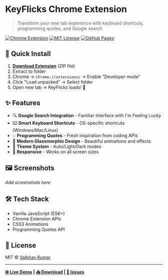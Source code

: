 # KeyFlicks Chrome Extension

> Transform your new tab experience with keyboard shortcuts, programming quotes, and Google search

[![Chrome Extension](https://img.shields.io/badge/Chrome-Extension-blue?logo=google-chrome)](https://github.com/vaibhav01-git/KeyFlicks)
[![MIT License](https://img.shields.io/badge/License-MIT-green.svg)](LICENSE)
[![GitHub Pages](https://img.shields.io/badge/Demo-Live-brightgreen)](https://vaibhav01-git.github.io/KeyFlicks/)

## 🚀 Quick Install

1. **[Download Extension](https://github.com/vaibhav01-git/KeyFlicks/archive/refs/heads/main.zip)** (ZIP file)
2. Extract to folder
3. Chrome → `chrome://extensions/` → Enable "Developer mode"
4. Click "Load unpacked" → Select folder
5. Open new tab → KeyFlicks loads! 🎉

## ✨ Features

- 🔍 **Google Search Integration** - Familiar interface with I'm Feeling Lucky
- ⌨️ **Smart Keyboard Shortcuts** - OS-specific shortcuts (Windows/Mac/Linux)
- 💡 **Programming Quotes** - Fresh inspiration from coding APIs
- 🎨 **Modern Glassmorphic Design** - Beautiful animations and effects
- 🌙 **Theme System** - Auto/Light/Dark modes
- 📱 **Responsive** - Works on all screen sizes

## 🖼️ Screenshots

*Add screenshots here*

## 🛠️ Tech Stack

- Vanilla JavaScript (ES6+)
- Chrome Extension APIs
- CSS3 Animations
- Programming Quotes API

## 📝 License

MIT © [Vaibhav Kumar](https://github.com/vaibhav01-git)

---

**[🌐 Live Demo](https://vaibhav01-git.github.io/KeyFlicks/) | [📥 Download](https://github.com/vaibhav01-git/KeyFlicks/archive/refs/heads/main.zip) | [🐛 Issues](https://github.com/vaibhav01-git/KeyFlicks/issues)**